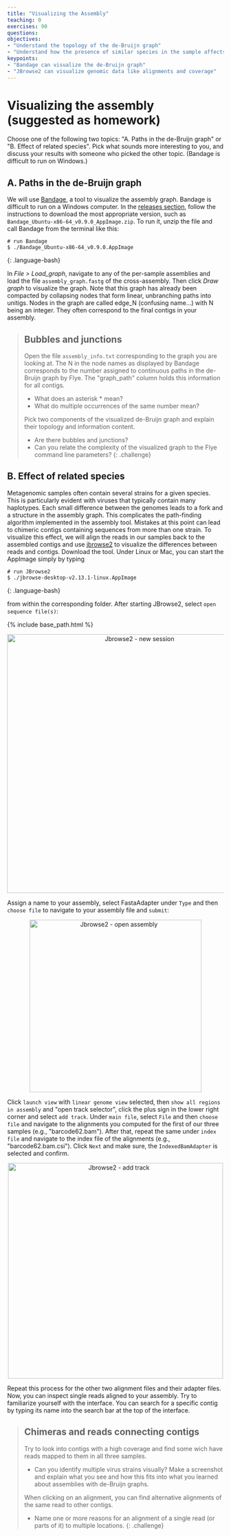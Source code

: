 ```yaml
---
title: "Visualizing the Assembly"
teaching: 0
exercises: 90
questions:
objectives:
- "Understand the topology of the de-Bruijn graph"
- "Understand how the presence of similar species in the sample affects the assembly"
keypoints:
- "Bandage can visualize the de-Bruijn graph"
- "JBrowse2 can visualize genomic data like alignments and coverage"
---
```


# Visualizing the assembly (suggested as homework)

Choose one of the following two topics: "A. Paths in the de-Bruijn graph" or "B. Effect of related species". Pick what sounds more interesting to you, and discuss your results with someone who picked the other topic. (Bandage is difficult to run on Windows.)

## A. Paths in the de-Bruijn graph

We will use [Bandage](https://github.com/rrwick/Bandage), a tool to visualize
the assembly graph. Bandage is difficult to run on a Windows computer. In the 
[releases section](https://github.com/rrwick/Bandage/releases/),
follow the instructions to download the most appropriate version, such as 
`Bandage_Ubuntu-x86-64_v0.9.0_AppImage.zip`. To run it, unzip the file and 
call Bandage from the terminal like this:

~~~
# run Bandage
$ ./Bandage_Ubuntu-x86-64_v0.9.0.AppImage
~~~
{: .language-bash}

In _File > Load_graph_, navigate to any of the per-sample assemblies and load
the file `assembly_graph.fastg` of the cross-assembly. Then click _Draw graph_ 
to visualize the graph. Note that this graph has already been compacted by collapsing 
nodes that form linear, unbranching paths into unitigs. Nodes in the graph are 
called edge_N (confusing name...) with N being an integer. They often correspond 
to the final contigs in your assembly.

> ## Bubbles and junctions
> Open the file `assembly_info.txt` corresponding to the graph you are looking at.
> The N in the node names as displayed by Bandage corresponds to the number
> assigned to continuous paths in the de-Bruijn graph by Flye. The "graph_path" column 
> holds this information for all contigs.
> - What does an asterisk * mean?
> - What do multiple occurrences of the same number mean?
> 
> Pick two components of the visualized de-Bruijn graph and explain their topology and
> information content.
> - Are there bubbles and junctions?
> - Can you relate the complexity of the visualized graph to the Flye command line parameters?
{: .challenge}

## B. Effect of related species

Metagenomic samples often contain several strains for a given species. 
This is particularly evident with viruses that typically contain many haplotypes. 
Each small difference between the genomes leads to a fork and a structure in the assembly graph. 
This complicates the path-finding algorithm implemented in the assembly tool. 
Mistakes at this point can lead to chimeric contigs containing sequences from more than one strain. 
To visualize this effect, we will align the reads in our samples back to the assembled contigs 
and use [jbrowse2](https://jbrowse.org/jb2/download/) 
to visualize the differences between reads and contigs. Download the tool. 
Under Linux or Mac, you can start the AppImage simply by typing

~~~
# run JBrowse2
$ ./jbrowse-desktop-v2.13.1-linux.AppImage
~~~
{: .language-bash}

from within the corresponding folder. After starting JBrowse2, select 
`open sequence file(s)`: 

{% include base_path.html %}
<p align="center">
    <a href="{{ site.carpentries_site }}"><img src="{{ relative_root_path }}/assets/img/jbrowse2_step1.png" alt="Jbrowse2 - new session" width="600" /></a>
</p>

Assign a name to your assembly, select FastaAdapter under 
`Type` and then `choose file` to navigate to your assembly file and `submit`:

<p align="center">
    <a href="{{ site.carpentries_site }}"><img src="{{ relative_root_path }}/assets/img/jbrowse2_step2.png" alt="Jbrowse2 - open assembly" width="400" /></a>
</p>

Click `launch view` with `linear genome view` selected, then `show all regions in assembly` 
and "open track selector", click the plus sign in the lower right corner and select 
`add track`. Under `main file`, select `File` and then `choose file` and navigate to 
the alignments you computed for the first of our three samples (e.g., "barcode62.bam"). 
After that, repeat the same under `index file` and navigate to the index file of the 
alignments (e.g., "barcode62.bam.csi"). Click `Next` and make sure, the `IndexedBamAdapter`
is selected and confirm.

<p align="center">
    <a href="{{ site.carpentries_site }}"><img src="{{ relative_root_path }}/assets/img/jbrowse2_step3.png" alt="Jbrowse2 - add track" width="500" /></a>
</p>

Repeat this process for the other two alignment files and their adapter files. Now, you 
can inspect single reads aligned to your assembly. Try to familiarize yourself with the 
interface. You can search for a specific contig by typing its name into the search bar 
at the top of the interface. 

> ## Chimeras and reads connecting contigs
> Try to look into contigs with a high coverage and find some wich have reads mapped to
> them in all three samples.
> - Can you identify multiple virus strains visually? Make a screenshot and explain what
> you see and how this fits into what you learned about assemblies with de-Bruijn graphs.
>
> When clicking on an alignment, you can find alternative alignments of the same read to
> other contigs.
> - Name one or more reasons for an alignment of a single read (or parts of it) to multiple
> locations.
{: .challenge}
